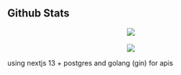 <br/>  

## Github Stats  
<div align="center">
   <img src="https://github-readme-stats.vercel.app/api?username=mu6m&show_icons=true&count_private=true&hide_border=true&theme=github_dark" align="center" />
</div>  

<br/>  

<div align="center">
  <img src="https://komarev.com/ghpvc/?username=mu6m&&style=flat-square" align="center" />
</div>  

using nextjs 13 + postgres and golang (gin) for apis

<br/>  
